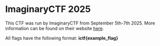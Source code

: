 # ImaginaryCTF 2025
This CTF was run by ImaginaryCTF from September 5th-7th 2025.
More information can be found on their website [here](https://2025.imaginaryctf.org/index.html).

All flags have the following format: **ictf{example_flag}**
